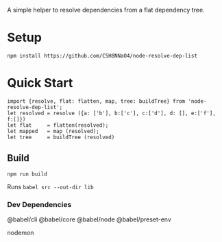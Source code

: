 A simple helper to resolve dependencies from a flat dependency tree.

# Setup
`npm install https://github.com/C5H8NNaO4/node-resolve-dep-list`

# Quick Start 

    import {resolve, flat: flatten, map, tree: buildTree} from 'node-resolve-dep-list';
    let resolved = resolve ({a: ['b'], b:['c'], c:['d'], d: [], e:['f'], f:[]})
    let flat     = flatten(resolved);
    let mapped   = map (resolved);
    let tree     = buildTree (resolved)

## Build 
`npm run build`
 
 Runs `babel src --out-dir lib`

### Dev Dependencies
@babel/cli
@babel/core
@babel/node
@babel/preset-env

nodemon
